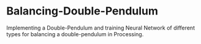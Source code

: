 # Balancing-Double-Pendulum
Implementing a Double-Pendulum and training Neural Network of different types for balancing a double-pendulum in Processing.
